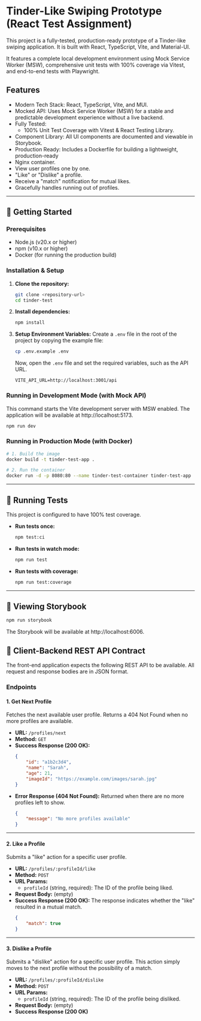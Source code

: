 # Tinder-Like Swiping Prototype (React Test Assignment)

This project is a fully-tested, production-ready prototype of a Tinder-like swiping application. It is built with React, TypeScript, Vite, and Material-UI.

It features a complete local development environment using Mock Service Worker (MSW), comprehensive unit tests with 100% coverage via Vitest, and end-to-end tests with Playwright.

## Features

- Modern Tech Stack: React, TypeScript, Vite, and MUI.
- Mocked API: Uses Mock Service Worker (MSW) for a stable and predictable development experience without a live backend.
- Fully Tested:
    - 100% Unit Test Coverage with Vitest & React Testing Library.
- Component Library: All UI components are documented and viewable in Storybook.
- Production Ready: Includes a Dockerfile for building a lightweight, production-ready
- Nginx container.
- View user profiles one by one.
- "Like" or "Dislike" a profile.
- Receive a "match" notification for mutual likes.
- Gracefully handles running out of profiles.

---

## 🚀 Getting Started

### Prerequisites

- Node.js (v20.x or higher)
- npm (v10.x or higher)
- Docker (for running the production build)

### Installation & Setup

1.  **Clone the repository:**

    ```bash
    git clone <repository-url>
    cd tinder-test
    ```

2.  **Install dependencies:**

    ```bash
    npm install
    ```

3.  **Setup Environment Variables:**
    Create a `.env` file in the root of the project by copying the example file:
    ```bash
    cp .env.example .env
    ```
    Now, open the `.env` file and set the required variables, such as the API URL.
    ```env
    VITE_API_URL=http://localhost:3001/api
    ```

### Running in Development Mode (with Mock API)

This command starts the Vite development server with MSW enabled. The application will be available at http://localhost:5173.

```bash
npm run dev
```

### Running in Production Mode (with Docker)

```bash
# 1. Build the image
docker build -t tinder-test-app .

# 2. Run the container
docker run -d -p 8080:80 --name tinder-test-container tinder-test-app

```

---

## 🧪 Running Tests

This project is configured to have 100% test coverage.

- **Run tests once:**

    ```bash
    npm test:ci
    ```

- **Run tests in watch mode:**
    ```bash
    npm run test
    ```
- **Run tests with coverage:**
    ```bash
    npm run test:coverage
    ```

---

## 📖 Viewing Storybook

```bash
npm run storybook
```

The Storybook will be available at http://localhost:6006.

## 📝 Client-Backend REST API Contract

The front-end application expects the following REST API to be available. All request and response bodies are in JSON format.

### Endpoints

#### 1. Get Next Profile

Fetches the next available user profile. Returns a 404 Not Found when no more profiles are available.

- **URL:** `/profiles/next`
- **Method:** `GET`
- **Success Response (200 OK):**
    ```json
    {
        "id": "a1b2c3d4",
        "name": "Sarah",
        "age": 21,
        "imageId": "https://example.com/images/sarah.jpg"
    }
    ```
- **Error Response (404 Not Found):**
  Returned when there are no more profiles left to show.
    ```json
    {
        "message": "No more profiles available"
    }
    ```

---

#### 2. Like a Profile

Submits a "like" action for a specific user profile.

- **URL:** `/profiles/:profileId/like`
- **Method:** `POST`
- **URL Params:**
    - `profileId` (string, required): The ID of the profile being liked.
- **Request Body:** (empty)
- **Success Response (200 OK):**
  The response indicates whether the "like" resulted in a mutual match.
    ```json
    {
        "match": true
    }
    ```

---

#### 3. Dislike a Profile

Submits a "dislike" action for a specific user profile. This action simply moves to the next profile without the possibility of a match.

- **URL:** `/profiles/:profileId/dislike`
- **Method:** `POST`
- **URL Params:**
    - `profileId` (string, required): The ID of the profile being disliked.
- **Request Body:** (empty)
- **Success Response (200 OK)**
